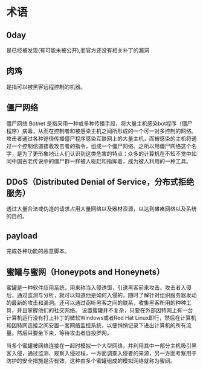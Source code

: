 # 术语
## 0day
是已经被发现(有可能未被公开),而官方还没有相关补丁的漏洞

## 肉鸡
是指可以被黑客远程控制的机器。

## 僵尸网络
僵尸网络 Botnet 是指采用一种或多种传播手段，将大量主机感染bot程序（僵尸程序）病毒，从而在控制者和被感染主机之间所形成的一个可一对多控制的网络。 攻击者通过各种途径传播僵尸程序感染互联网上的大量主机，而被感染的主机将通过一个控制信道接收攻击者的指令，组成一个僵尸网络。之所以用僵尸网络这个名字，是为了更形象地让人们认识到这类危害的特点：众多的计算机在不知不觉中如同中国古老传说中的僵尸群一样被人驱赶和指挥着，成为被人利用的一种工具。

## DDoS（Distributed Denial of Service，分布式拒绝服务）
透过大量合法或伪造的请求占用大量网络以及器材资源，以达到瘫痪网络以及系统的目的。

## payload
完成各种功能的恶意脚本。

## 蜜罐与蜜网（Honeypots and Honeynets）
蜜罐是一种软件应用系统，用来称当入侵诱饵，引诱黑客前来攻击。攻击者入侵后，通过监测与分析，就可以知道他是如何入侵的，随时了解针对组织服务器发动的最新的攻击和漏洞。还可以通过窃听黑客之间的联系，收集黑客所用的种种工具，并且掌握他们的社交网络。 设置蜜罐并不复杂，只要在外部因特网上有一台计算机运行没有打上补丁的微软Windows或者Red Hat Linux即行，然后在计算机和因特网连接之间安置一套网络监控系统，以便悄悄记录下进出计算机的所有流量。然后只要坐下来，等待攻击者自投罗网。

当多个蜜罐被网络连接在一起时模拟一个大型网络，并利用其中一部分主机吸引黑客入侵，通过监测、观察入侵过程，一方面调查入侵者的来源，另一方面考察用于防护的安全措施是否有效。这种由多个蜜罐组成的模拟网络就称为蜜网。